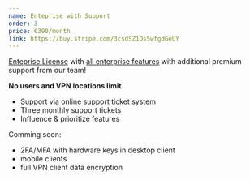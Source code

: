 ```yaml
---
name: Enteprise with Support
order: 3
price: €390/month
link: https://buy.stripe.com/3csdSZ1Os5wfgdGeUY
---
```


<a href="https://docs.defguard.net/enterprise" target="_blank">Enteprise License</a> with <a href="http://docs.defguard.net/enterprise/all-enteprise-features" target="_blank"> all enterprise features</a> with additional premium support from our team!

<strong>No users and VPN locations limit</strong>.

- Support via online support ticket system
- Three monthly support tickets
- Influence & prioritize features</stron>

Comming soon:
- 2FA/MFA with hardware keys in desktop client
- mobile clients
- full VPN client data encryption
